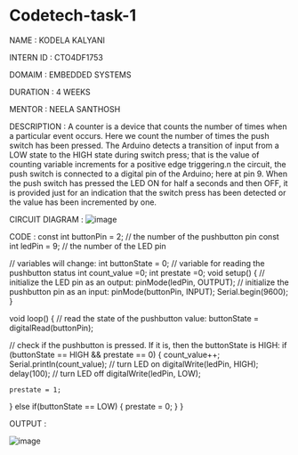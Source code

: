 # Codetech-task-1

NAME : KODELA KALYANI

INTERN ID : CTO4DF1753

DOMAIM : EMBEDDED SYSTEMS

DURATION : 4 WEEKS

MENTOR : NEELA SANTHOSH

DESCRIPTION : A counter is a device that counts the number of times when a particular event occurs.
Here we count the number of times the push switch has been pressed. The Arduino detects a transition of input from a LOW state to the HIGH state during switch press; that is the value of counting variable increments for a positive edge triggering.n the circuit, the push switch is connected to a digital pin of the Arduino; here at pin 9. When the push switch has pressed the LED ON for half a seconds and then OFF, it is provided just for an indication that the switch press has been detected or the value has been incremented by one.

CIRCUIT DIAGRAM : 
![image](https://github.com/user-attachments/assets/e9159388-7393-428a-9111-f69a7bf24558)

CODE :
const int buttonPin = 2;     // the number of the pushbutton pin
const int ledPin =  9;      // the number of the LED pin

// variables will change:
int buttonState = 0;         // variable for reading the pushbutton status
int count_value =0;
int prestate =0;
void setup() {
  // initialize the LED pin as an output:
  pinMode(ledPin, OUTPUT);
  // initialize the pushbutton pin as an input:
  pinMode(buttonPin, INPUT);
  Serial.begin(9600);
}

void loop() {
  // read the state of the pushbutton value:
  buttonState = digitalRead(buttonPin);

  // check if the pushbutton is pressed. If it is, then the buttonState is HIGH:
  if (buttonState == HIGH && prestate == 0) {
    count_value++;
    Serial.println(count_value);
    // turn LED on
    digitalWrite(ledPin, HIGH);
    delay(100);
    // turn LED off
    digitalWrite(ledPin, LOW);

    prestate = 1;
  } else if(buttonState == LOW) {
    prestate = 0;
  }
}

OUTPUT :

![image](https://github.com/user-attachments/assets/56d6ce84-c02e-473c-98a4-34324921469f)

